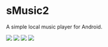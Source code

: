 # sMusic2
A simple local music player for Android.

![](https://github.com/ScottSu163425/sMusic2/blob/master/screenshots/1.gif)
![](https://github.com/ScottSu163425/sMusic2/blob/master/screenshots/2.gif)
![](https://github.com/ScottSu163425/sMusic2/blob/master/screenshots/3.gif)
![](https://github.com/ScottSu163425/sMusic2/blob/master/screenshots/4.gif)
